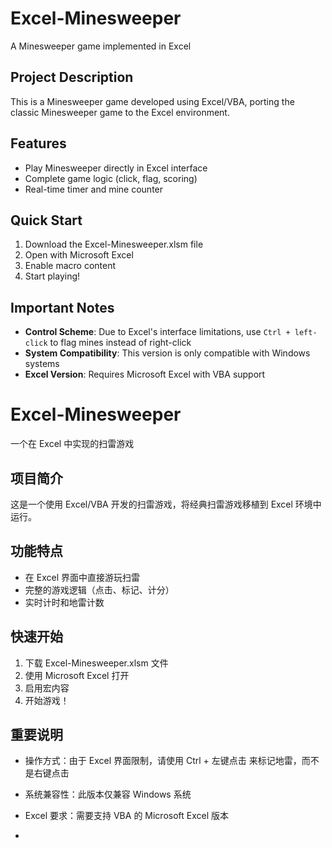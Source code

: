 # Excel-Minesweeper
A Minesweeper game implemented in Excel

## Project Description
This is a Minesweeper game developed using Excel/VBA, porting the classic Minesweeper game to the Excel environment.

## Features
- Play Minesweeper directly in Excel interface
- Complete game logic (click, flag, scoring)
- Real-time timer and mine counter

## Quick Start
1. Download the Excel-Minesweeper.xlsm file
2. Open with Microsoft Excel
3. Enable macro content
4. Start playing!

## Important Notes
- **Control Scheme**: Due to Excel's interface limitations, use `Ctrl + left-click` to flag mines instead of right-click
- **System Compatibility**: This version is only compatible with Windows systems
- **Excel Version**: Requires Microsoft Excel with VBA support


# Excel-Minesweeper
一个在 Excel 中实现的扫雷游戏

## 项目简介
这是一个使用 Excel/VBA 开发的扫雷游戏，将经典扫雷游戏移植到 Excel 环境中运行。

## 功能特点
- 在 Excel 界面中直接游玩扫雷
- 完整的游戏逻辑（点击、标记、计分）
- 实时计时和地雷计数

## 快速开始
1. 下载 Excel-Minesweeper.xlsm 文件
2. 使用 Microsoft Excel 打开
3. 启用宏内容
4. 开始游戏！

## 重要说明
- 操作方式：由于 Excel 界面限制，请使用 Ctrl + 左键点击 来标记地雷，而不是右键点击
- 系统兼容性：此版本仅兼容 Windows 系统
- Excel 要求：需要支持 VBA 的 Microsoft Excel 版本

- 
